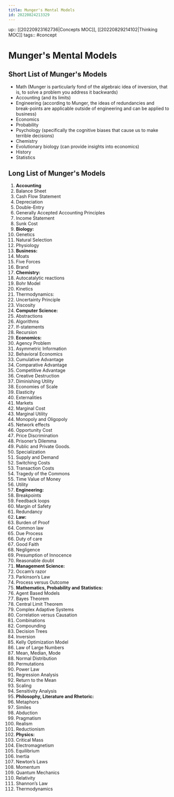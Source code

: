 ```yaml
---
title: Munger's Mental Models
id: 20220824213329
---
```

up:: [[20220923162736|Concepts MOC]], [[20220829214102|Thinking MOC]]
tags:: #concept 

# Munger's Mental Models
## Short List of Munger's Models
* Math (Munger is particularly fond of the algebraic idea of inversion, that is, to solve a problem you address it backwards)
* Accounting (and its limits)
* Engineering (according to Munger, the ideas of redundancies and break-points are applicable outside of engineering and can be applied to business)
* Economics
* Probability
* Psychology (specifically the cognitive biases that cause us to make terrible decisions)
* Chemistry
* Evolutionary biology (can provide insights into economics)
* History
* Statistics

## Long List of Munger's Models
1. **Accounting**
2. Balance Sheet
3. Cash Flow Statement
4. Depreciation
5. Double-Entry
6. Generally Accepted Accounting Principles
7. Income Statement
8. Sunk Cost
9. **Biology:**
10. Genetics
11. Natural Selection
12. Physiology
13. **Business:**
14. Moats
15. Five Forces
16. Brand
17. **Chemistry:**
18. Autocatalytic reactions
19. Bohr Model
20. Kinetics
21. Thermodynamics:
22. Uncertainty Principle
23. Viscosity
24. **Computer Science:**
25. Abstractions
26. Algorithms
27. If-statements
28. Recursion
29. **Economics:**
30. Agency Problem
31. Asymmetric Information
32. Behavioral Economics
33. Cumulative Advantage
34. Comparative Advantage
35. Competitive Advantage
36. Creative Destruction
37. Diminishing Utility
38. Economies of Scale
39. Elasticity
40. Externalities
41. Markets
42. Marginal Cost
43. Marginal Utility
44. Monopoly and Oligopoly
45. Network effects
46. Opportunity Cost
47. Price Discrimination
48. Prisoner’s Dilemma
49. Public and Private Goods.
50. Specialization
51. Supply and Demand
52. Switching Costs
53. Transaction Costs
54. Tragedy of the Commons
55. Time Value of Money
56. Utility
57. **Engineering:**
58. Breakpoints
59. Feedback loops
60. Margin of Safety
61. Redundancy
62. **Law:**
63. Burden of Proof
64. Common law
65. Due Process
66. Duty of care
67. Good Faith
68. Negligence
69. Presumption of Innocence
70. Reasonable doubt
71. **Management Science:**
72. Occam’s razor
73. Parkinson’s Law
74. Process versus Outcome
75. **Mathematics, Probability and Statistics:**
76. Agent Based Models
77. Bayes Theorem
78. Central Limit Theorem
79. Complex Adaptive Systems
80. Correlation versus Causation
81. Combinations
82. Compounding
83. Decision Trees
84. Inversion
85. Kelly Optimization Model
86. Law of Large Numbers
87. Mean, Median, Mode
88. Normal Distribution
89. Permutations
90. Power Law
91. Regression Analysis
92. Return to the Mean
93. Scaling
94. Sensitivity Analysis
95. **Philosophy, Literature and Rhetoric:**
96. Metaphors
97. Similes
98. Abduction
99. Pragmatism
100. Realism
101. Reductionism
102. **Physics:**
103. Critical Mass
104. Electromagnetism
105. Equilibrium
106. Inertia
107. Newton’s Laws
108. Momentum
109. Quantum Mechanics
110. Relativity
111. Shannon’s Law
112. Thermodynamics
